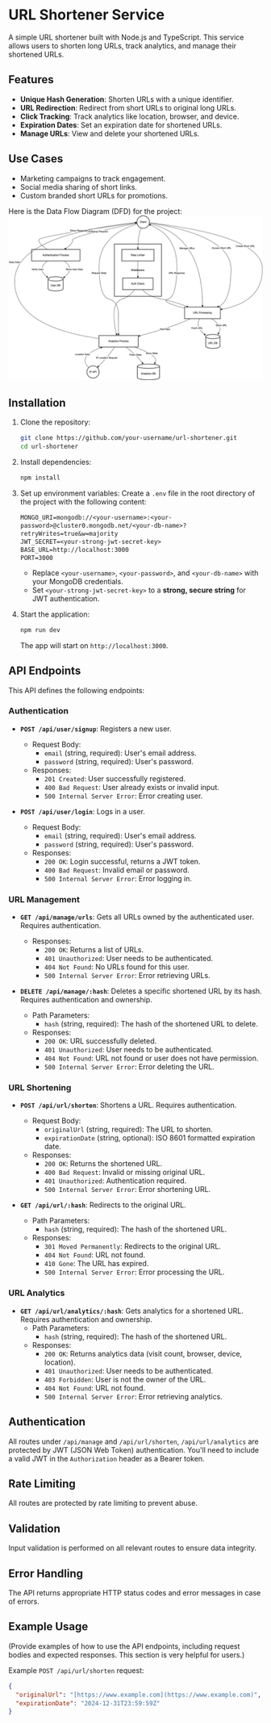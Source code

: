 # URL Shortener Service

A simple URL shortener built with Node.js and TypeScript. This service allows users to shorten long URLs, track analytics, and manage their shortened URLs.

## Features

- **Unique Hash Generation**: Shorten URLs with a unique identifier.
- **URL Redirection**: Redirect from short URLs to original long URLs.
- **Click Tracking**: Track analytics like location, browser, and device.
- **Expiration Dates**: Set an expiration date for shortened URLs.
- **Manage URLs**: View and delete your shortened URLs.

## Use Cases

- Marketing campaigns to track engagement.
- Social media sharing of short links.
- Custom branded short URLs for promotions.

Here is the Data Flow Diagram (DFD) for the project:
![DFD Diagram](docs/dfd.png)

## Installation

1. Clone the repository:
    ```bash
    git clone https://github.com/your-username/url-shortener.git
    cd url-shortener
    ```

2. Install dependencies:
    ```bash
    npm install
    ```

3. Set up environment variables:
    Create a `.env` file in the root directory of the project with the following content:
    ```
    MONGO_URI=mongodb://<your-username>:<your-password>@cluster0.mongodb.net/<your-db-name>?retryWrites=true&w=majority
    JWT_SECRET=<your-strong-jwt-secret-key>
    BASE_URL=http://localhost:3000
    PORT=3000
    ```
    - Replace `<your-username>`, `<your-password>`, and `<your-db-name>` with your MongoDB credentials.
    - Set `<your-strong-jwt-secret-key>` to a **strong, secure string** for JWT authentication.

4. Start the application:
    ```bash
    npm run dev
    ```

    The app will start on `http://localhost:3000`.

## API Endpoints

This API defines the following endpoints:

### Authentication

*   **`POST /api/user/signup`**: Registers a new user.
    *   Request Body:
        *   `email` (string, required): User's email address.
        *   `password` (string, required): User's password.
    *   Responses:
        *   `201 Created`: User successfully registered.
        *   `400 Bad Request`: User already exists or invalid input.
        *   `500 Internal Server Error`: Error creating user.

*   **`POST /api/user/login`**: Logs in a user.
    *   Request Body:
        *   `email` (string, required): User's email address.
        *   `password` (string, required): User's password.
    *   Responses:
        *   `200 OK`: Login successful, returns a JWT token.
        *   `400 Bad Request`: Invalid email or password.
        *   `500 Internal Server Error`: Error logging in.

### URL Management

*   **`GET /api/manage/urls`**: Gets all URLs owned by the authenticated user. Requires authentication.
    *   Responses:
        *   `200 OK`: Returns a list of URLs.
        *   `401 Unauthorized`: User needs to be authenticated.
        *   `404 Not Found`: No URLs found for this user.
        *   `500 Internal Server Error`: Error retrieving URLs.

*   **`DELETE /api/manage/:hash`**: Deletes a specific shortened URL by its hash. Requires authentication and ownership.
    *   Path Parameters:
        *   `hash` (string, required): The hash of the shortened URL to delete.
    *   Responses:
        *   `200 OK`: URL successfully deleted.
        *   `401 Unauthorized`: User needs to be authenticated.
        *   `404 Not Found`: URL not found or user does not have permission.
        *   `500 Internal Server Error`: Error deleting the URL.

### URL Shortening

*   **`POST /api/url/shorten`**: Shortens a URL. Requires authentication.
    *   Request Body:
        *   `originalUrl` (string, required): The URL to shorten.
        *   `expirationDate` (string, optional): ISO 8601 formatted expiration date.
    *   Responses:
        *   `200 OK`: Returns the shortened URL.
        *   `400 Bad Request`: Invalid or missing original URL.
        *   `401 Unauthorized`: Authentication required.
        *   `500 Internal Server Error`: Error shortening URL.

*   **`GET /api/url/:hash`**: Redirects to the original URL.
    *   Path Parameters:
        *   `hash` (string, required): The hash of the shortened URL.
    *   Responses:
        *   `301 Moved Permanently`: Redirects to the original URL.
        *   `404 Not Found`: URL not found.
        *   `410 Gone`: The URL has expired.
        *   `500 Internal Server Error`: Error processing the URL.

### URL Analytics

*   **`GET /api/url/analytics/:hash`**: Gets analytics for a shortened URL. Requires authentication and ownership.
    *   Path Parameters:
        *   `hash` (string, required): The hash of the shortened URL.
    *   Responses:
        *   `200 OK`: Returns analytics data (visit count, browser, device, location).
        *   `401 Unauthorized`: User needs to be authenticated.
        *   `403 Forbidden`: User is not the owner of the URL.
        *   `404 Not Found`: URL not found.
        *   `500 Internal Server Error`: Error retrieving analytics.

## Authentication

All routes under `/api/manage` and `/api/url/shorten`, `/api/url/analytics` are protected by JWT (JSON Web Token) authentication. You'll need to include a valid JWT in the `Authorization` header as a Bearer token.

## Rate Limiting

All routes are protected by rate limiting to prevent abuse.

## Validation

Input validation is performed on all relevant routes to ensure data integrity.

## Error Handling

The API returns appropriate HTTP status codes and error messages in case of errors.

## Example Usage

(Provide examples of how to use the API endpoints, including request bodies and expected responses. This section is very helpful for users.)

Example `POST /api/url/shorten` request:

```json
{
  "originalUrl": "[https://www.example.com](https://www.example.com)",
  "expirationDate": "2024-12-31T23:59:59Z"
}
